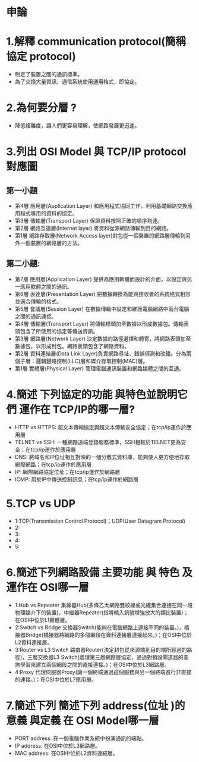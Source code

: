 # 申論

# 1.解釋 communication protocol(簡稱協定 protocol)
- 制定了裝置之間的通訊標準。
- 為了交換大量資訊，通信系統使用通用格式，即協定。

# 2.為何要分層 ?
- 降低複雜度，讓人們更容易理解，使網路發展更迅速。

# 3.列出 OSI Model 與 TCP/IP protocol對應圖
## 第一小題
- 第4層 應用層(Application Layer)	和應用程式協同工作，利用基礎網路交換應用程式專用的資料的協定。
- 第3層 傳輸層(Transport Layer)		保證資料按照正確的順序到達。
- 第2層 網路互連層(Internet layer)	將資料從源網路傳輸到目的網路。
- 第1層 網路存取層(Network Access layer)封包從一個裝置的網路層傳輸到另外一個裝置的網路層的方法。
## 第二小題:
- 第7層	應用層(Application Layer)	提供為應用軟體而設計的介面，以設定與另一應用軟體之間的通訊。
- 第6層	表達層(Presentation Layer)	把數據轉換為能與接收者的系統格式相容並適合傳輸的格式。
- 第5層	會議層(Session Layer)	    在數據傳輸中設定和維護電腦網路中兩台電腦之間的通訊連接。
- 第4層	傳輸層(Transport Layer)		將傳輸標頭加至數據以形成數據包。傳輸表頭包含了所使用的協定等傳送資訊。
- 第3層	網路層(Network Layer)      決定數據的路徑選擇和轉寄，將網路表頭加至數據包，以形成封包。網路表頭包含了網路資料。
- 第2層	資料連結層(Data Link Layer)負責網路尋址、錯誤偵測和改錯。分為兩個子層：邏輯鏈路控制(LLC)層和媒介存取控制(MAC)層。
- 第1層	實體層(Physical Layer)     管理電腦通訊裝置和網路媒體之間的互通。

# 4.簡述 下列協定的功能 與特色並說明它們 運作在 TCP/IP的哪一層?
- HTTP vs HTTPS: 超文本傳輸協定與超文本傳輸安全協定；在tcp/ip運作於應用層
- TELNET vs SSH: 一種網路遠端登錄服務標準，SSH相較於TELNET更為安全；在tcp/ip運作於應用層
- DNS: 將域名和IP位址相互對映的一個分散式資料庫，能夠使人更方便地存取網際網路；在tcp/ip運作於應用層
- IP: 網際網路協定位址；在tcp/ip運作於網路層
- ICMP: 用於IP中傳送控制訊息；在tcp/ip運作於網路層

# 5.TCP vs UDP
- 1:TCP(Transmission Control Protocol)；UDP(User Datagram Protocol)
- 2:
- 3:
- 4:
- 5:

# 6.簡述下列網路設備  主要功能 與 特色 及 運作在 OSI哪一層
- 1:Hub vs Repeater     集線器Hub(多條乙太網路雙絞線或光纖集合連接在同一段物理媒介下的裝置)，中繼器Repeater(指將輸入訊號增強放大的類比裝置)；在OSI中位於L1實體層。
- 2:Switch vs Bridge	  交換器Switch(能夠在電腦網路上連接不同的裝置。)，橋接器Bridge(橋接器將網路的多個網段在資料連接層連接起來。)；在OSI中位於L2資料連接層。
- 3:Router vs L3 Switch	路由器Router(決定封包從來源端到目的端所經過的路徑)，三層交換器L3 Switch(處理第三層網路層協定，通過對預設閘道器的查詢學習來建立兩個網段之間的直接連接。)；在OSI中位於L3網路層。
- 4:Proxy			          代理伺服器Proxy(讓一個終端通過這個服務與另一個終端進行非直接的連接。)；在OSI中位於L7應用層。

# 7.簡述下列 簡述下列 address(位址 )的意義 與定義 在 OSI Model哪一層
- PORT address: 在一個電腦作業系統中扮演通訊的端點。
- IP address: 在OSI中位於L3網路層。
- MAC address: 在OSI中位於L2資料連結層。
